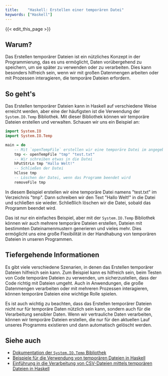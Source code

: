```yaml
---
title:    "Haskell: Erstellen einer temporären Datei"
keywords: ["Haskell"]
---
```


{{< edit_this_page >}}

## Warum?

Das Erstellen temporärer Dateien ist ein nützliches Konzept in der Programmierung, das es uns ermöglicht, Daten vorübergehend zu speichern, um sie später zu verwenden oder zu verarbeiten. Dies kann besonders hilfreich sein, wenn wir mit großen Datenmengen arbeiten oder mit Prozessen interagieren, die temporäre Dateien erfordern.

## So geht's

Das Erstellen temporärer Dateien kann in Haskell auf verschiedene Weise erreicht werden, aber eine der häufigsten ist die Verwendung der `System.IO.Temp` Bibliothek. Mit dieser Bibliothek können wir temporäre Dateien erstellen und verwalten. Schauen wir uns ein Beispiel an:

```Haskell
import System.IO
import System.IO.Temp

main = do
    -- Mit `openTempFile` erstellen wir eine temporäre Datei im angegebenen Verzeichnis
    tmp <- openTempFile "tmp" "test.txt"
    -- Wir schreiben etwas in die Datei
    hPutStrLn tmp "Hallo Welt!"
    -- Schließen der Datei
    hClose tmp
    -- Löschen der Datei, wenn das Programm beendet wird
    removeFile tmp
```

In diesem Beispiel erstellen wir eine temporäre Datei namens "test.txt" im Verzeichnis "tmp". Dann schreiben wir den Text "Hallo Welt!" in die Datei und schließen sie wieder. Schließlich löschen wir die Datei, sobald das Programm beendet wird.

Das ist nur ein einfaches Beispiel, aber mit der `System.IO.Temp` Bibliothek können wir auch mehrere temporäre Dateien erstellen, Dateien mit bestimmten Dateinamenmustern generieren und vieles mehr. Dies ermöglicht uns eine große Flexibilität in der Handhabung von temporären Dateien in unseren Programmen.

## Tiefergehende Informationen

Es gibt viele verschiedene Szenarien, in denen das Erstellen temporärer Dateien hilfreich sein kann. Zum Beispiel kann es hilfreich sein, beim Testen von Code temporäre Dateien zu verwenden, um sicherzustellen, dass der Code richtig mit Dateien umgeht. Auch in Anwendungen, die große Datenmengen verarbeiten oder mit mehreren Prozessen interagieren, können temporäre Dateien eine wichtige Rolle spielen.

Es ist auch wichtig zu beachten, dass das Erstellen temporärer Dateien nicht nur für temporäre Daten nützlich sein kann, sondern auch für die Verarbeitung sensibler Daten. Wenn wir vertrauliche Daten verarbeiten, können wir temporäre Dateien erstellen, die nur für den aktuellen Lauf unseres Programms existieren und dann automatisch gelöscht werden.

## Siehe auch

- [Dokumentation der `System.IO.Temp` Bibliothek](https://hackage.haskell.org/package/temporary/docs/System-IO-Temp.html)
- [Beispiele für die Verwendung von temporären Dateien in Haskell](https://wiki.haskell.org/Temporary_files)
- [Einführung in die Verarbeitung von CSV-Dateien mittels temporären Dateien in Haskell](https://www.schoolofhaskell.com/user/snoyberg/file-manipulation/csv-parsing-temporary-files)